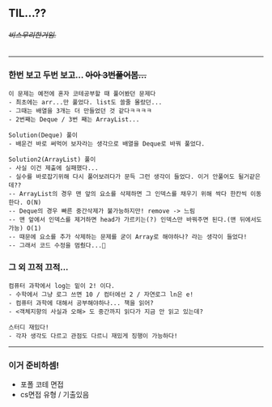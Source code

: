 ## TIL...??
###### ~~비스무리한거임.~~
---

### 한번 보고 두번 보고... ~~아아 3번풀어봄...~~
    
    이 문제는 예전에 혼자 코테공부할 때 풀어봤던 문제다
    - 최초에는 arr...만 풀었다. list도 쓸줄 몰랐던...
    - 그때는 배열을 3개는 더 만들었던 것 같다ㅋㅋㅋㅋ
    - 2번째는 Deque / 3번 째는 ArrayList...

    Solution(Deque) 풀이
    - 배운건 바로 써먹어 보자라는 생각으로 배열을 Deque로 바꿔 풀었다.
    
    Solution2(ArrayList) 풀이
    - 사실 이건 제출에 실패했다...
    - 실수를 바로잡기위해 다시 풀어보려다가 문득 그런 생각이 들었다. 이거 안풀어도 될거같은데??
    -- ArrayList의 경우 맨 앞의 요소를 삭제하면 그 인덱스를 채우기 위해 싹다 한칸씩 이동한다. O(N)
    -- Deque의 경우 빠른 중간삭제가 불가능하지만! remove -> 느림
    -- 맨 앞에서 인덱스를 제거하면 head가 가르키는(?) 인덱스만 바꿔주면 된다.(맨 뒤에서도 가능) O(1)
    -- 때문에 요소를 추가 삭제하는 문제를 굳이 Array로 해야하나? 라는 생각이 들었다!
    -- 그래서 코드 수정을 멈췄다...👋
    
### 그 외 끄적 끄적...

    컴퓨터 과학에서 log는 밑이 2! 이다.
    - 수학에서 그냥 로그 쓰면 10 / 컴터에선 2 / 자연로그 ln은 e!
    - 컴퓨터 과학에 대해서 공부해야하나... 책을 읽어?
    - <객체지향의 사실과 오해> 도 중간까지 읽다가 지금 안 읽고 있는데?

    스터디 재밌다!
    - 각자 생각도 다르고 관점도 다르니 재밌게 징행이 가능하다!


    
---
### 이거 준비하셈!
- 포폴 코테 면접 
- cs면접 유형 / 기출있음